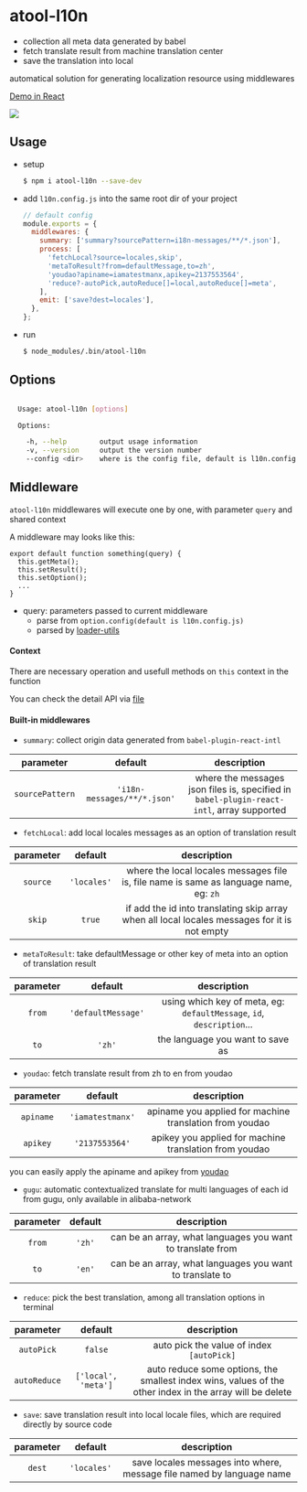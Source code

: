 # atool-l10n

- collection all meta data generated by babel
- fetch translate result from machine translation center
- save the translation into local

automatical solution for generating localization resource using middlewares

[Demo in React](https://github.com/ant-design/intl-example)

![](https://zos.alipayobjects.com/rmsportal/JoGKhgfuFXaJNzK.gif)

## Usage


- setup

  ```bash
  $ npm i atool-l10n --save-dev
  ```
- add `l10n.config.js` into the same root dir of your project

  ```js
  // default config
  module.exports = {
    middlewares: {
      summary: ['summary?sourcePattern=i18n-messages/**/*.json'],
      process: [
        'fetchLocal?source=locales,skip',
        'metaToResult?from=defaultMessage,to=zh',
        'youdao?apiname=iamatestmanx,apikey=2137553564',
        'reduce?-autoPick,autoReduce[]=local,autoReduce[]=meta',
      ],
      emit: ['save?dest=locales'],
    },
  };
  ```
- run

  ```bash
  $ node_modules/.bin/atool-l10n
  ```

## Options

```bash

  Usage: atool-l10n [options]

  Options:

    -h, --help        output usage information
    -v, --version     output the version number
    --config <dir>    where is the config file, default is l10n.config.js

```

## Middleware

`atool-l10n` middlewares will execute one by one, with parameter `query` and shared context

A middleware may looks like this: 

```
export default function something(query) {
  this.getMeta();
  this.setResult();
  this.setOption();
  ...
}
```

- query: parameters passed to current middleware
  - parse from `option.config(default is l10n.config.js)`
  - parsed by [loader-utils](https://github.com/webpack/loader-utils)

#### Context

There are necessary operation and usefull methods on `this` context in the function 

You can check the detail API via [file](https://github.com/ant-tool/atool-l10n/tree/master/src/context.js)

#### Built-in middlewares

- `summary`: collect origin data generated from `babel-plugin-react-intl`

|parameter|default|description|
|:-------:|:-----:|:---------:|
|`sourcePattern`|`'i18n-messages/**/*.json'`|where the messages json files is, specified in `babel-plugin-react-intl`, array supported|

- `fetchLocal`: add local locales messages as an option of translation result

|parameter|default|description|
|:-------:|:-----:|:---------:|
|`source`|`'locales'`|where the local locales messages file is, file name is same as language name, eg: `zh`|
|`skip`|`true`|if add the id into translating skip array when all local locales messages for it is not empty|

- `metaToResult`: take defaultMessage or other key of meta into an option of translation result

|parameter|default|description|
|:-------:|:-----:|:---------:|
|`from`|`'defaultMessage'`|using which key of meta, eg: `defaultMessage`, `id`, `description`...|
|`to`|`'zh'`|the language you want to save as|

- `youdao`: fetch translate result from zh to en from youdao

|parameter|default|description|
|:-------:|:-----:|:---------:|
|`apiname`|`'iamatestmanx'`|apiname you applied for machine translation from youdao|
|`apikey`|`'2137553564'`|apikey you applied for machine translation from youdao|

you can easily apply the apiname and apikey from [youdao](http://fanyi.youdao.com/openapi?path=data-mode)

- `gugu`: automatic contextualized translate for multi languages of each id from gugu, only available in alibaba-network

|parameter|default|description|
|:-------:|:-----:|:---------:|
|`from`|`'zh'`|can be an array, what languages you want to translate from|
|`to`|`'en'`|can be an array, what languages you want to translate to|

- `reduce`: pick the best translation, among all translation options in terminal

|parameter|default|description|
|:-------:|:-----:|:---------:|
|`autoPick`|`false`|auto pick the value of index `[autoPick]`|
|`autoReduce`|`['local', 'meta']`|auto reduce some options, the smallest index wins, values of the other index in the array will be delete|


- `save`: save translation result into local locale files, which are required directly by source code

|parameter|default|description|
|:-------:|:-----:|:---------:|
|`dest`|`'locales'`|save locales messages into where, message file named by language name|